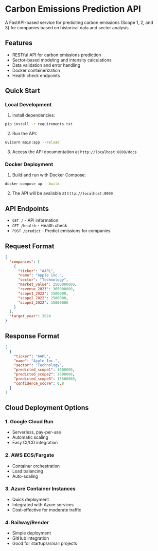 # Carbon Emissions Prediction API

A FastAPI-based service for predicting carbon emissions (Scope 1, 2, and 3) for companies based on historical data and sector analysis.

## Features

- RESTful API for carbon emissions prediction
- Sector-based modeling and intensity calculations
- Data validation and error handling
- Docker containerization
- Health check endpoints

## Quick Start

### Local Development

1. Install dependencies:
```bash
pip install -r requirements.txt
```

2. Run the API:
```bash
uvicorn main:app --reload
```

3. Access the API documentation at `http://localhost:8000/docs`

### Docker Deployment

1. Build and run with Docker Compose:
```bash
docker-compose up --build
```

2. The API will be available at `http://localhost:8000`

## API Endpoints

- `GET /` - API information
- `GET /health` - Health check
- `POST /predict` - Predict emissions for companies

## Request Format

```json
{
  "companies": [
    {
      "ticker": "AAPL",
      "name": "Apple Inc.",
      "sector": "Technology",
      "market_value": 2500000000,
      "revenue_2023": 365000000,
      "scope1_2022": 1500000,
      "scope2_2022": 2500000,
      "scope3_2022": 15000000
    }
  ],
  "target_year": 2024
}
```

## Response Format

```json
[
  {
    "ticker": "AAPL",
    "name": "Apple Inc.",
    "sector": "Technology",
    "predicted_scope1": 1600000,
    "predicted_scope2": 2600000,
    "predicted_scope3": 15500000,
    "confidence_score": 0.8
  }
]
```

## Cloud Deployment Options

### 1. Google Cloud Run
- Serverless, pay-per-use
- Automatic scaling
- Easy CI/CD integration

### 2. AWS ECS/Fargate
- Container orchestration
- Load balancing
- Auto-scaling

### 3. Azure Container Instances
- Quick deployment
- Integrated with Azure services
- Cost-effective for moderate traffic

### 4. Railway/Render
- Simple deployment
- GitHub integration
- Good for startups/small projects